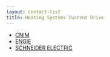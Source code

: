 ```yaml
---
layout: contact-list
title: Heating Systems Current Drive
---
```


* [CNIM](/partners/cnim.html)
* [ENGIE](/partners/engie.html)
* [SCHNEIDER ELECTRIC](/partners/schneider-electric.html)